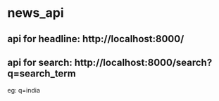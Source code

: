 # news_api

## api for headline: http://localhost:8000/
## api for search: http://localhost:8000/search?q=search_term

eg: q=india
